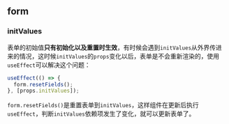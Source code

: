 ## form

### initValues

表单的初始值**只有初始化以及重置时生效**，有时候会遇到`initValues`从外界传进来的情况，这时候`initValues`的`props`变化以后，表单是不会重新渲染的，使用`useEffect`可以解决这个问题：

```typescript
useEffect(() => {
  form.resetFields();
}, [props.initValues]);
```

`form.resetFields()`是重置表单到`initValues`，这样组件在更新后执行`useEffect`，判断`initValues`依赖项发生了变化，就可以更新表单了。
